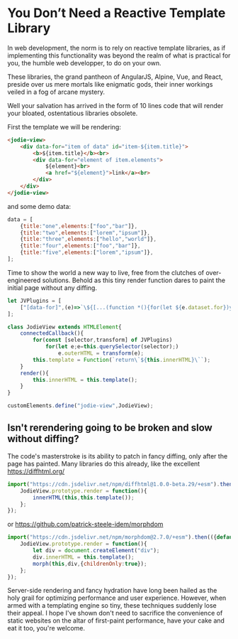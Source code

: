 # You Don’t Need a Reactive Template Library

In web development, the norm is to rely on reactive template libraries, as if implementing this functionality was beyond the realm of what is practical for you, the humble web developper, to do on your own.

These libraries, the grand pantheon of AngularJS, Alpine, Vue, and React, preside over us mere mortals like enigmatic gods, their inner workings veiled in a fog of arcane mystery.

Well your salvation has arrived in the form of 10 lines code that will render your bloated, ostentatious libraries obsolete.

First the template we will be rendering:

```html
<jodie-view>
	<div data-for="item of data" id="item-${item.title}">
		<b>${item.title}</b><br>
		<div data-for="element of item.elements">
			${element}<br>
			<a href="${element}">link</a><br>
		</div>
	</div>
</jodie-view>
```

and some demo data:

```js
data = [
	{title:"one",elements:["foo","bar"]},
	{title:"two",elements:["lorem","ipsum"]},
	{title:"three",elements:["hello","world"]},
	{title:"four",elements:["foo","bar"]},
	{title:"five",elements:["lorem","ipsum"]},
];
```
Time to show the world a new way to live, free from the clutches of over-engineered solutions. Behold as this tiny render function dares to paint the initial page without any diffing.

```js
let JVPlugins = [
	["[data-for]",(e)=>`\${[...(function *(){for(let ${e.dataset.for})yield\`${(delete e.dataset.for,e.outerHTML)}\`})()].join("")}`],
];

class JodieView extends HTMLElement{
	connectedCallback(){
		for(const [selector,transform] of JVPlugins)
			for(let e;e=this.querySelector(selector);)
				e.outerHTML = transform(e);
		this.template = Function(`return\`${this.innerHTML}\``);
	}
	render(){
		this.innerHTML = this.template();
	}
}

customElements.define("jodie-view",JodieView);
```
## Isn't rerendering going to be broken and slow without diffing?

The code's masterstroke is its ability to patch in fancy diffing, only after the page has painted. Many libraries do this already, like the excellent https://diffhtml.org/
```js
import("https://cdn.jsdelivr.net/npm/diffhtml@1.0.0-beta.29/+esm").then(({innerHTML})=>{
	JodieView.prototype.render = function(){
		innerHTML(this,this.template());
	};
});
```
or https://github.com/patrick-steele-idem/morphdom

```js
import("https://cdn.jsdelivr.net/npm/morphdom@2.7.0/+esm").then(({default:morph})=>{
	JodieView.prototype.render = function(){
		let div = document.createElement("div");
		div.innerHTML = this.template();
		morph(this,div,{childrenOnly:true});
	};
});
```
Server-side rendering and fancy hydration have long been hailed as the holy grail for optimizing performance and user experience. However, when armed with a templating engine so tiny, these techniques suddenly lose their appeal. I hope I've shown don't need to sacrifice the convenience of static websites on the altar of first-paint performance, have your cake and eat it too, you're welcome.

